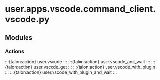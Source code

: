# user.apps.vscode.command_client.vscode.py
## Modules
### Actions
:::{talon:action} user.vscode
:::
:::{talon:action} user.vscode_and_wait
:::
:::{talon:action} user.vscode_get
:::
:::{talon:action} user.vscode_with_plugin
:::
:::{talon:action} user.vscode_with_plugin_and_wait
:::